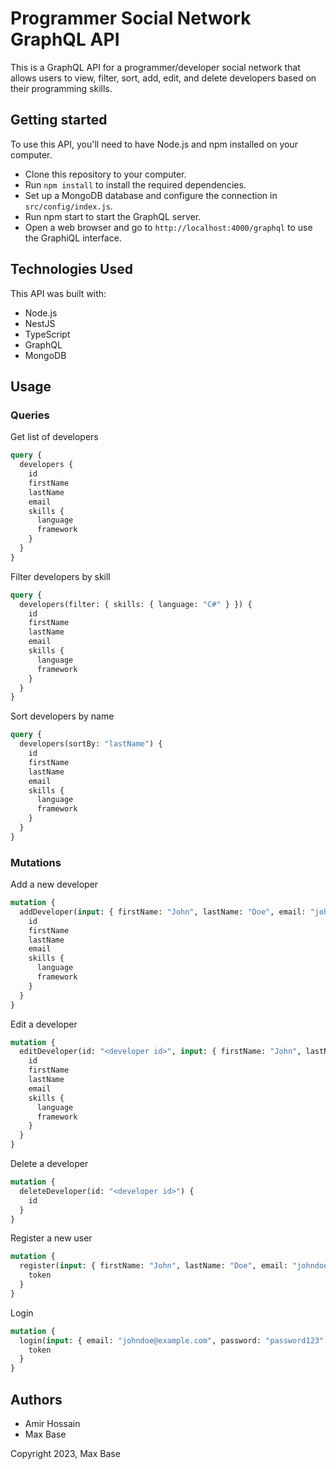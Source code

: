 # Programmer Social Network GraphQL API

This is a GraphQL API for a programmer/developer social network that allows users to view, filter, sort, add, edit, and delete developers based on their programming skills.

## Getting started

To use this API, you'll need to have Node.js and npm installed on your computer.

- Clone this repository to your computer.
- Run `npm install` to install the required dependencies.
- Set up a MongoDB database and configure the connection in `src/config/index.js`.
- Run npm start to start the GraphQL server.
- Open a web browser and go to `http://localhost:4000/graphql` to use the GraphiQL interface.

## Technologies Used

This API was built with:

- Node.js
- NestJS
- TypeScript
- GraphQL
- MongoDB

## Usage

### Queries

Get list of developers

```graphql
query {
  developers {
    id
    firstName
    lastName
    email
    skills {
      language
      framework
    }
  }
}
```

Filter developers by skill

```graphql
query {
  developers(filter: { skills: { language: "C#" } }) {
    id
    firstName
    lastName
    email
    skills {
      language
      framework
    }
  }
}
```

Sort developers by name

```graphql
query {
  developers(sortBy: "lastName") {
    id
    firstName
    lastName
    email
    skills {
      language
      framework
    }
  }
}
```

### Mutations

Add a new developer

```graphql
mutation {
  addDeveloper(input: { firstName: "John", lastName: "Doe", email: "johndoe@example.com", password: "password123", skills: [{ language: "C#", framework: "ASP.NET" }] }) {
    id
    firstName
    lastName
    email
    skills {
      language
      framework
    }
  }
}
```

Edit a developer

```graphql
mutation {
  editDeveloper(id: "<developer id>", input: { firstName: "John", lastName: "Doe", email: "johndoe@example.com", skills: [{ language: "C#", framework: "ASP.NET" }, { language: "React", framework: null }] }) {
    id
    firstName
    lastName
    email
    skills {
      language
      framework
    }
  }
}
```

Delete a developer

```graphql
mutation {
  deleteDeveloper(id: "<developer id>") {
    id
  }
}
```

Register a new user

```graphql
mutation {
  register(input: { firstName: "John", lastName: "Doe", email: "johndoe@example.com", password: "password123" }) {
    token
  }
}
```

Login

```graphql
mutation {
  login(input: { email: "johndoe@example.com", password: "password123" }) {
    token
  }
}
```

## Authors

- Amir Hossain
- Max Base

Copyright 2023, Max Base
